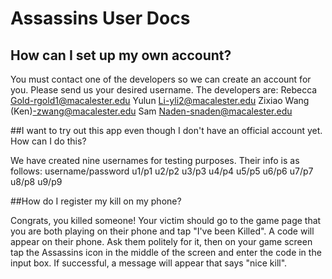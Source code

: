 Assassins User Docs
=================

## How can I set up my own account?

You must contact one of the developers so we can create an account for you.  Please send us your desired username.
The developers are:
Rebecca Gold-rgold1@macalester.edu
Yulun Li-yli2@macalester.edu
Zixiao Wang (Ken)-zwang@macalester.edu
Sam Naden-snaden@macalester.edu

##I want to try out this app even though I don't have an official account yet.  How can I do this?

We have created nine usernames for testing purposes.  Their info is as follows:
username/password
u1/p1
u2/p2
u3/p3
u4/p4
u5/p5
u6/p6
u7/p7
u8/p8
u9/p9

##How do I register my kill on my phone?

Congrats, you killed someone!  Your victim should go to the game page that you are both playing on their phone and tap "I've been Killed".  A code will appear on their phone.  Ask them politely for it, then on your game screen tap the Assassins icon in the middle of the screen and enter the code in the input box.  If successful, a message will appear that says "nice kill".
















